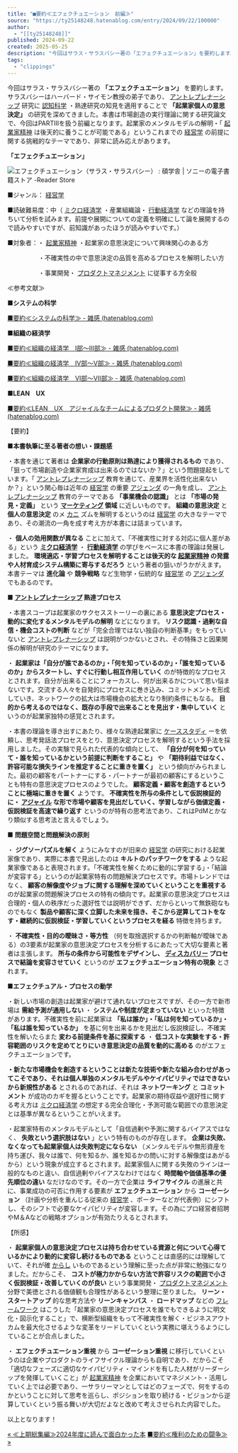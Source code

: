 ```yaml
---
title: "■要約≪エフェクチュエーション　前編≫"
source: "https://ty25148248.hatenablog.com/entry/2024/09/22/100000"
author:
  - "[[ty25148248]]"
published: 2024-09-22
created: 2025-05-25
description: "今回はサラス・サラスバシー著の「エフェクチュエーション」を要約します。サラスバシーはハーバード・サイモン教授の弟子であり、アントレプレナーシップ研究に認知科学・熟達研究の知見を適用することで「起業家個人の意思決定」の研究を深めてきました。本書は市場創造の実行理論に関する研究論文で、今回はPARTⅠⅡを扱う前編となります。起業家のメンタルモデルの解明・「起業家精神は後天的に養うことが可能である」というこれまでの経営学の前提に関する挑戦的なテーマであり、非常に読み応えがあります。 「エフェクチュエーション」 ■ジャンル：経営学 ■読破難易度：中（ミクロ経済学・産業組織論・行動経済学などの理論を持ち…"
tags:
  - "clippings"
---
```

今回はサラス・サラスバシー著の **「エフェクチュエーション」** を要約します。サラスバシーはハーバード・サイモン教授の弟子であり、 [アントレプレナーシップ](https://d.hatena.ne.jp/keyword/%A5%A2%A5%F3%A5%C8%A5%EC%A5%D7%A5%EC%A5%CA%A1%BC%A5%B7%A5%C3%A5%D7) 研究に [認知科学](https://d.hatena.ne.jp/keyword/%C7%A7%C3%CE%B2%CA%B3%D8) ・熟達研究の知見を適用することで **「起業家個人の意思決定」** の研究を深めてきました。本書は市場創造の実行理論に関する研究論文で、今回はPARTⅠⅡを扱う前編となります。起業家のメンタルモデルの解明・「 [起業家精神](https://d.hatena.ne.jp/keyword/%B5%AF%B6%C8%B2%C8%C0%BA%BF%C0) は後天的に養うことが可能である」というこれまでの [経営学](https://d.hatena.ne.jp/keyword/%B7%D0%B1%C4%B3%D8) の前提に関する挑戦的なテーマであり、非常に読み応えがあります。

**「エフェクチュエーション」**

![エフェクチュエーション（サラス・サラスバシー） : 碩学舎 | ソニーの電子書籍ストア -Reader Store](https://ebookstore.sony.jp/photo/LT00014465/LT000144656001229974_XLARGE.jpg)

■ジャンル： [経営学](https://d.hatena.ne.jp/keyword/%B7%D0%B1%C4%B3%D8)

■読破難易度：中（ [ミクロ経済学](https://d.hatena.ne.jp/keyword/%A5%DF%A5%AF%A5%ED%B7%D0%BA%D1%B3%D8) ・産業組織論・ [行動経済学](https://d.hatena.ne.jp/keyword/%B9%D4%C6%B0%B7%D0%BA%D1%B3%D8) などの理論を持ちいて分析を試みます。前提や展開についての定義を明確にして論を展開するので読みやすいですが、前知識があったほうが読みやすいです。）

■対象者：・ [起業家精神](https://d.hatena.ne.jp/keyword/%B5%AF%B6%C8%B2%C8%C0%BA%BF%C0) ・起業家の意思決定について興味関心のある方

　　　　　・不確実性の中で意思決定の品質を高めるプロセスを解明したい方

　　　　　・事業開発・ [プロダクトマネジメント](https://d.hatena.ne.jp/keyword/%A5%D7%A5%ED%A5%C0%A5%AF%A5%C8%A5%DE%A5%CD%A5%B8%A5%E1%A5%F3%A5%C8) に従事する方全般

≪参考文献≫

**■システムの科学**

[■要約≪システムの科学≫ - 雑感 (hatenablog.com)](https://ty25148248.hatenablog.com/entry/2023/07/23/081405)

**■組織の経済学**

[■要約≪組織の経済学　Ⅰ部～Ⅲ部≫ - 雑感 (hatenablog.com)](https://ty25148248.hatenablog.com/entry/2022/05/07/165447)

[■要約≪組織の経済学　Ⅳ部～Ⅴ部≫ - 雑感 (hatenablog.com)](https://ty25148248.hatenablog.com/entry/2022/06/26/104246)

[■要約≪組織の経済学　Ⅵ部～Ⅶ部≫ - 雑感 (hatenablog.com)](https://ty25148248.hatenablog.com/entry/2022/07/18/124222)

**■LEAN　UX**

[■要約≪LEAN　UX　アジャイルなチームによるプロダクト開発≫ - 雑感 (hatenablog.com)](https://ty25148248.hatenablog.com/entry/2024/04/20/105614)

【要約】

**■本書執筆に至る著者の想い・課題感**

・本書を通じて著者は **企業家の行動原則は熟達により獲得されるもの** であり、「狙って市場創造や企業家育成は出来るのではないか？」という問題提起をしています。「 [アントレプレナーシップ](https://d.hatena.ne.jp/keyword/%A5%A2%A5%F3%A5%C8%A5%EC%A5%D7%A5%EC%A5%CA%A1%BC%A5%B7%A5%C3%A5%D7) 教育を通じて、産業界を活性化出来ないか？」という関心毎は近年の [経営学](https://d.hatena.ne.jp/keyword/%B7%D0%B1%C4%B3%D8) の重要 [アジェンダ](https://d.hatena.ne.jp/keyword/%A5%A2%A5%B8%A5%A7%A5%F3%A5%C0) の一角を成し、 [アントレプレナーシップ](https://d.hatena.ne.jp/keyword/%A5%A2%A5%F3%A5%C8%A5%EC%A5%D7%A5%EC%A5%CA%A1%BC%A5%B7%A5%C3%A5%D7) 教育のテーマである **「事業機会の認識」** とは **「市場の発見・定義」** という **[マーケティング](https://d.hatena.ne.jp/keyword/%A5%DE%A1%BC%A5%B1%A5%C6%A5%A3%A5%F3%A5%B0) 領域** に近しいものです。 **組織の意思決定** と **個人の意思決定** のメ [カニ](https://d.hatena.ne.jp/keyword/%A5%AB%A5%CB) ズムを解明するというのは [経営学](https://d.hatena.ne.jp/keyword/%B7%D0%B1%C4%B3%D8) の大きなテーマであり、その潮流の一角を成す考え方が本書には詰まっています。

・ **個人の効用関数が異なる** ことに加えて、「不確実性に対する対応に個人差がある」という **[ミクロ経済学](https://d.hatena.ne.jp/keyword/%A5%DF%A5%AF%A5%ED%B7%D0%BA%D1%B3%D8)** ・ **[行動経済学](https://d.hatena.ne.jp/keyword/%B9%D4%C6%B0%B7%D0%BA%D1%B3%D8)** の学びをベースに本書の理論は発展しました。 **環境適応・学習プロセスを解明することは後天的な [起業家精神](https://d.hatena.ne.jp/keyword/%B5%AF%B6%C8%B2%C8%C0%BA%BF%C0) の発露や人材育成システム構築に寄与するだろう** という著者の狙いがうかがえます。本書テーマは **進化論** や **競争戦略** など生物学・伝統的な [経営学](https://d.hatena.ne.jp/keyword/%B7%D0%B1%C4%B3%D8) の [アジェンダ](https://d.hatena.ne.jp/keyword/%A5%A2%A5%B8%A5%A7%A5%F3%A5%C0) でもあるのです。

**■ [アントレプレナーシップ](https://d.hatena.ne.jp/keyword/%A5%A2%A5%F3%A5%C8%A5%EC%A5%D7%A5%EC%A5%CA%A1%BC%A5%B7%A5%C3%A5%D7) 熟達プロセス**

・本書スコープは起業家のサクセスストーリーの裏にある **意思決定プロセス・動的に変化するメンタルモデルの解明** などになります。 **リスク認識・過剰な自信・機会コストの判断** などが「完全合理ではない独自の判断基準」をもっていないと [アントレプレナーシップ](https://d.hatena.ne.jp/keyword/%A5%A2%A5%F3%A5%C8%A5%EC%A5%D7%A5%EC%A5%CA%A1%BC%A5%B7%A5%C3%A5%D7) は説明がつかないとされ、その特殊さと因果関係の解明が研究のテーマになります。

・ **起業家は「自分が誰であるのか」・「何を知っているのか」・「誰を知っているのか」からスタートし、すぐに行動し相互作用していく** のが特徴的なプロセスとされます。自分が出来ることにフォーカスし、何が出来るかについて思い悩まないです。交流する人々を自発的にプロセスに巻き込み、コミットメントを形成していき、ネットワークの拡大は市場機会の拡大となり制約条件にもなる。 **目的から考えるのではなく、既存の手段で出来ることを見出す・集中していく** というのが起業家独特の感覚とされます。

・本書の理論を導き出すにあたり、様々な熟達起業家に [ケーススタディ](https://d.hatena.ne.jp/keyword/%A5%B1%A1%BC%A5%B9%A5%B9%A5%BF%A5%C7%A5%A3) ーを依頼し、思考発話法プロセスをとり、意思決定プロセスを解明するという手法を採用しました。その実験で見られた代表的な傾向として、 **「自分が何を知っていて・誰を知っているかという前提に判断をすること」** や **「期待利益ではなく、許容可能な損失ラインを推定することに重きを置く」** という傾向がみられました。最初の顧客をパートナーにする・パートナーが最初の顧客にするということも特有の意思決定プロセスのようでした。 **顧客定義・顧客を創造するということに極端に重きを置く** ようです。 **不確実性を所与の条件として仮説検証的に・ [アジャイル](https://d.hatena.ne.jp/keyword/%A5%A2%A5%B8%A5%E3%A5%A4%A5%EB) な形で市場や顧客を見出だしていく、学習しながら価値定義・仮説検証を高速で繰り返す** というのが特有の思考法であり、これはPdMとかなり類似する思考法と言えるでしょう。

■ **問題空間と問題解決の原則**

・ **ジグソーパズルを解く** ようにみなすのが旧来の [経営学](https://d.hatena.ne.jp/keyword/%B7%D0%B1%C4%B3%D8) の研究における起業家像であり、実際に本書で見出したのは **キルトのパッチワークをする** ような起業家像であると表現されます。「不確実性を解くために動的に学習する」・「結論が変容する」というのが起業家特有の問題解決プロセスです。市場トレンドではなく、 **顧客の解像度やジョブに関する理解を深めていくということを重視する** のが起業家の問題解決プロセスの特有の傾向です。起業家の意思決定プロセスは合理的・個人の秩序だった選好性では説明ができず、だからといって無鉄砲なものでもなく **製品や顧客に深く立脚した未来を描き、そこから逆算してコトをなす・継続的に仮説検証・学習していくというプロセスを経る** 特徴を持ちます。

・ **不確実性・目的の曖昧さ・等方性** （何を取捨選択するかの判断軸が曖昧である）の3要素が起業家の意思決定プロセスを分析するにあたって大切な要素と著者は主張します。 **所与の条件から可能性をデザインし、 [ディスカバリー](https://d.hatena.ne.jp/keyword/%A5%C7%A5%A3%A5%B9%A5%AB%A5%D0%A5%EA%A1%BC) プロセスで結論を変容させていく** というのが **エフェクチュエーション特有の現象** とされます。

**■エフェクチュアル・プロセスの動学**

・新しい市場の創造は起業家が避けて通れないプロセスですが、その一方で新市場は **需給予測が通用しない** ・ **システムや制度が定まっていない** といった特徴があります。不確実性を前に起業家は **「私は誰か」・「私は何を知っているか」・「私は誰を知っているか」** を基に何を出来るかを見出だし仮説検証し、不確実性を解いたらまた **変わる前提条件を基に探索する** ・ **低コストな実験をする・許容範囲のリスクを定めてとりにいき意思決定の品質を動的に高める** のがエフェクチュエーションです。

**・新たな市場機会を創造するということは新たな技術や新たな組み合わせがあってこそであり、それは個人単独のメンタルモデルやケイパビリティではできないから新規性がある** とされるのであれば、それは **ネットワーキング** と **コミットメント** が成功のカギを握るということです。起業家の期待収益や選好性に関する考え方は [ミクロ経済学](https://d.hatena.ne.jp/keyword/%A5%DF%A5%AF%A5%ED%B7%D0%BA%D1%B3%D8) の想定する完全合理化・予測可能な範囲での意思決定とは基準が異なるということがいえます。

・起業家特有のメンタルモデルとして「自信過剰や予測に関するバイアスではなく、 **失敗という選択肢はない** 」という特有のものが存在します。 **企業は失敗、なくなっても起業家個人は失敗判定にならない** （メンタルモデルや無形資産を持ち運び、我々は誰で、何を知るか、誰を知るかの問いに対する解像度はあがるから）という現象が成立するとされます。起業家個人に関する失敗のラインは一般的なものと違い、自信過剰やバイアスなわけではなく **時間軸や価値基準の優先順位の違い** なだけなのです。その一方で企業は **ライフサイクル** の進展と共に、事業成功の可否に作用する要素が **エフェクチュエーション** から **コーゼーション** （計画や分析を重んじる従来の [経営学](https://d.hatena.ne.jp/keyword/%B7%D0%B1%C4%B3%D8) 、ポーターなどが代表例）にシフトし、そのシフトで必要なケイパビリティが変容します。その為にプロ経営者招聘やM＆Aなどの戦略オプションが有効たりえるとされます。

【所感】

・ **起業家個人の意思決定プロセスは持ち合わせている資源と何について心得ているかにより動的に変容し続けるものである** ということは直感的には理解していて、それが確 [からし](https://d.hatena.ne.jp/keyword/%A4%AB%A4%E9%A4%B7) いものであるという理解に至った点が非常に勉強になりました。だからこそ、 **コストが極力かからない方法で許容リスクの範囲で小さく仮説検証・改善していくのが良い** という事業開発・ [プロダクトマネジメント](https://d.hatena.ne.jp/keyword/%A5%D7%A5%ED%A5%C0%A5%AF%A5%C8%A5%DE%A5%CD%A5%B8%A5%E1%A5%F3%A5%C8) 分野で美徳とされる価値観も合理性があるという整理に至りました。 **リーン・スタートアップ** 的な思考方法や **リーンキャンバス** ・ **ロードマップ** などの [フレームワーク](https://d.hatena.ne.jp/keyword/%A5%D5%A5%EC%A1%BC%A5%E0%A5%EF%A1%BC%A5%AF) はこうした「起業家の意思決定プロセスを誰でもできるように明文化・図示化すること」で、横断型組織をもって不確実性を解く・ビジネスアウトカムを最大化させるような変革をリードしていくという実務に堪えうるようにしていることが合点しました。

・ **エフェクチュエーション重視** から **コーゼーション重視** に移行していくというのは企業やプロダクトのライフサイクル理論からも自明であり、だからこそ「適切なフェーズに適切なケイパビリティ・マインドを有した人材がリーダーシップを発揮していくこと」が [起業家精神](https://d.hatena.ne.jp/keyword/%B5%AF%B6%C8%B2%C8%C0%BA%BF%C0) を企業においてマネジメント・活用していく上では必要であり、一サラリーマンとしてはどのフェーズで、何をするのかということに対して思考を巡らし、ポジションを取り続ける・ビジョンから逆算していくという振る舞いが大切だよなと改めて考えさせられた内容でした。

以上となります！

[« ≪上期総集編≫2024年度に読んで面白かった本](https://ty25148248.hatenablog.com/entry/2024/09/23/100000) [■要約≪権利のための闘争≫ »](https://ty25148248.hatenablog.com/entry/2024/09/21/100000)